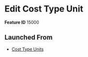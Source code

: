 # Edit Cost Type Unit

**Feature ID** 15000

## Launched From

- [Cost Type Units](Cost%20Type%20Units.md)











































































